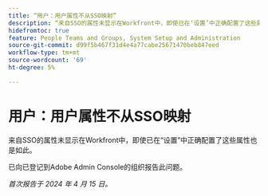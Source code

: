 ```yaml
---
title: “用户：用户属性不从SSO映射”
description: “来自SSO的属性未显示在Workfront中，即使已在‘设置’中正确配置了这些属性也是如此。”
hidefromtoc: true
feature: People Teams and Groups, System Setup and Administration
source-git-commit: d99f5b467f31d4e4a77cabe25671470beb847eed
workflow-type: tm+mt
source-wordcount: '69'
ht-degree: 5%

---
```



# 用户：用户属性不从SSO映射

来自SSO的属性未显示在Workfront中，即使已在“设置”中正确配置了这些属性也是如此。

已向已登记到Adobe Admin Console的组织报告此问题。

_首次报告于 2024 年 4 月 15 日。_
